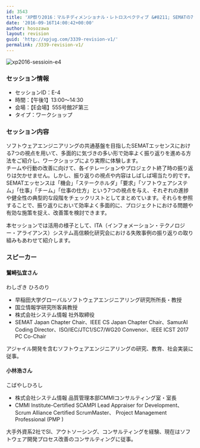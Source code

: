 ```yaml
---
id: 3543
title: 'XP祭り2016：マルチディメンショナル・レトロスペクティブ &#8211; SEMATの7つの視点で気づきの多い多面的な振り返り -（鷲崎弘宜さん、小林浩さん）'
date: '2016-09-16T14:00:42+00:00'
author: hosozawa
layout: revision
guid: 'http://xpjug.com/3339-revision-v1/'
permalink: /3339-revision-v1/
---
```


![xp2016-sessioin-e4](http://xpjug.com/wp-content/uploads/2016/09/xp2016-sessioin-e4.png)

### セッション情報

- セッションID：E-4
- 時間：【午後1】13:00～14:30
- 会場：【E会場】55S号館2F第三
- タイプ：ワークショップ

### セッション内容

ソフトウェアエンジニアリングの共通基盤を目指したSEMATエッセンスにおける7つの視点を用いて、多面的に気づきの多い形で効率よく振り返りを進める方法をご紹介し、ワークショップにより実際に体験します。  
チームや行動の改善に向けて、各イテレーションやプロジェクト終了時の振り返りは欠かせません。しかし、振り返りの視点や内容はしばしば場当たり的です。SEMATエッセンスは「機会」「ステークホルダ」「要求」「ソフトウェアシステム」「仕事」「チーム」「仕事の仕方」という7つの視点を与え、それぞれの進捗や健全性の典型的な段階をチェックリストとしてまとめています。それらを参照することで、振り返りにおいて効率よく多面的に、プロジェクトにおける問題や有効な施策を捉え、改善策を検討できます。

本セッションでは活用の様子として、ITA（<wbr></wbr>インフォメーション・テクノロジー・アライアンス）システム高信頼化研究会における失敗事例の振り返りの取り組みも<wbr></wbr>あわせて紹介します。

### スピーカー

#### 鷲崎弘宜さん

わしざき ひろのり

- 早稲田大学グローバルソフトウェアエンジニアリング研究所所長・教授
- 国立情報学研究所客員教授
- 株式会社システム情報 社外取締役
- SEMAT Japan Chapter Chair、IEEE CS Japan Chapter Chair、SamurAI Coding Director、ISO/IEC/JTC1/SC7/WG20 Convenor、IEEE ICST 2017 PC Co-Chair

アジャイル開発を含むソフトウェアエンジニアリングの研究、教育、社会実装に従事。

#### 小林浩さん

こばやしひろし

- 株式会社システム情報 品質管理本部CMMIコンサルティング室・室長
- CMMI Institute-Certified SCAMPI Lead Appraiser for Development、 Scrum Alliance Certified ScrumMaster、 Project Management Professional (PMP )

大手外資系2社でSI、アウトソーシング、<wbr></wbr>コンサルティングを経験、<wbr></wbr>現在はソフトウェア開発プロセス改善のコンサルティングに従事。